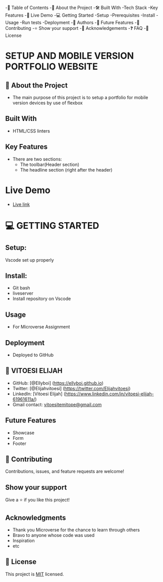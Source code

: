 -📗 Table of Contents
-📖 About the Project
-🛠 Built With
-Tech Stack
-Key Features
-🚀 Live Demo
-💻 Getting Started
-Setup
-Prerequisites
-Install
-Usage
-Run tests
-Deployment
-👥 Authors
-🔭 Future Features
-🤝 Contributing
-⭐️ Show your support
-🙏 Acknowledgements
-❓ FAQ
-📝 License
# SETUP AND MOBILE VERSION PORTFOLIO WEBSITE

## 📖 About the Project
- The main purpose of this project is to setup a portfolio for mobile version devices by use of flexbox
## Built With
- HTML/CSS linters
## Key Features
 - There are two sections:
    - The toolbar(Header section)
    - The headline section (right after the header)
 # Live Demo
  - [Live link](https://ellyboi.github.io/Desktop-portfolio-website/)
    
 # 💻 GETTING STARTED
 
 ## Setup:
 Vscode set up properly
 
## Install:   
   - Git bash
   - liveserver
   - Install repository on Vscode
## Usage 
  - For Microverse Assignment

## Deployment
 - Deployed to GitHub
 
 ## 👥 VITOESI ELIJAH
  - GitHub: [@Ellyboi] (https://ellyboi.github.io)
  - Twitter: [@Elijahvitoesi] (https://twitter.com/Elijahvitoesi)
  - LinkedIn: [Vitoesi Elijah] (https://www.linkedin.com/in/vitoesi-elijah-61961611a/)
  - Gmail contact: vitoesitemitope@gmail.com
## Future Features
   - Showcase
   - Form
   - Footer
## 🤝 Contributing

Contributions, issues, and feature requests are welcome!
## Show your support

Give a ⭐️ if you like this project!
## Acknowledgments
- Thank you Microverse for the chance to learn through others
- Bravo to anyone whose code was used
- Inspiration
- etc

## 📝 License

This project is [MIT](./MIT.md) licensed.
